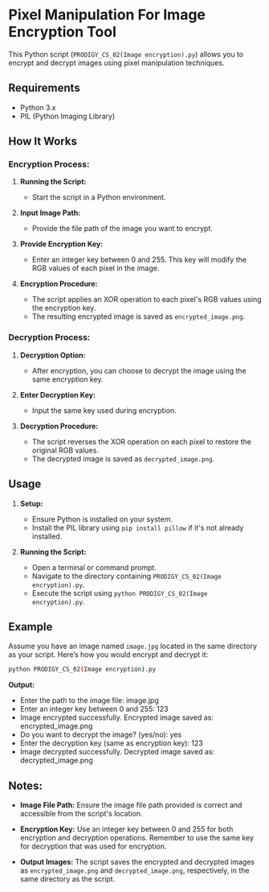 # Pixel Manipulation For Image Encryption Tool

This Python script (`PRODIGY_CS_02(Image encryption).py`) allows you to encrypt and decrypt images using pixel manipulation techniques.

## Requirements

- Python 3.x
- PIL (Python Imaging Library)

## How It Works

### Encryption Process:

1. **Running the Script:**
   - Start the script in a Python environment.

2. **Input Image Path:**
   - Provide the file path of the image you want to encrypt.

3. **Provide Encryption Key:**
   - Enter an integer key between 0 and 255. This key will modify the RGB values of each pixel in the image.

4. **Encryption Procedure:**
   - The script applies an XOR operation to each pixel's RGB values using the encryption key.
   - The resulting encrypted image is saved as `encrypted_image.png`.

### Decryption Process:

1. **Decryption Option:**
   - After encryption, you can choose to decrypt the image using the same encryption key.

2. **Enter Decryption Key:**
   - Input the same key used during encryption.

3. **Decryption Procedure:**
   - The script reverses the XOR operation on each pixel to restore the original RGB values.
   - The decrypted image is saved as `decrypted_image.png`.

## Usage

1. **Setup:**
   - Ensure Python is installed on your system.
   - Install the PIL library using `pip install pillow` if it's not already installed.

2. **Running the Script:**
   - Open a terminal or command prompt.
   - Navigate to the directory containing `PRODIGY_CS_02(Image encryption).py`.
   - Execute the script using `python PRODIGY_CS_02(Image encryption).py`.

## Example
Assume you have an image named `image.jpg` located in the same directory as your script. Here’s how you would encrypt and decrypt it:
```bash
python PRODIGY_CS_02(Image encryption).py
```
**Output:**
 - Enter the path to the image file: image.jpg
 - Enter an integer key between 0 and 255: 123
 - Image encrypted successfully. Encrypted image saved as: encrypted_image.png
 - Do you want to decrypt the image? (yes/no): yes
 - Enter the decryption key (same as encryption key): 123
 - Image decrypted successfully. Decrypted image saved as: decrypted_image.png

## Notes:

- **Image File Path:** Ensure the image file path provided is correct and accessible from the script's location.

- **Encryption Key:** Use an integer key between 0 and 255 for both encryption and decryption operations. Remember to use the same key for decryption that was used for encryption.

- **Output Images:** The script saves the encrypted and decrypted images as `encrypted_image.png` and `decrypted_image.png`, respectively, in the same directory as the script.




